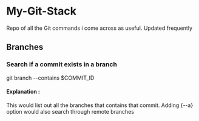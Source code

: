 # My-Git-Stack
Repo of all the Git commands i come across as useful. Updated frequently


## Branches

### Search if a commit exists in a branch
git branch --contains $COMMIT_ID
#### Explanation : 
This would list out all the branches that contains that commit. Adding {--a} option would also search through remote branches
